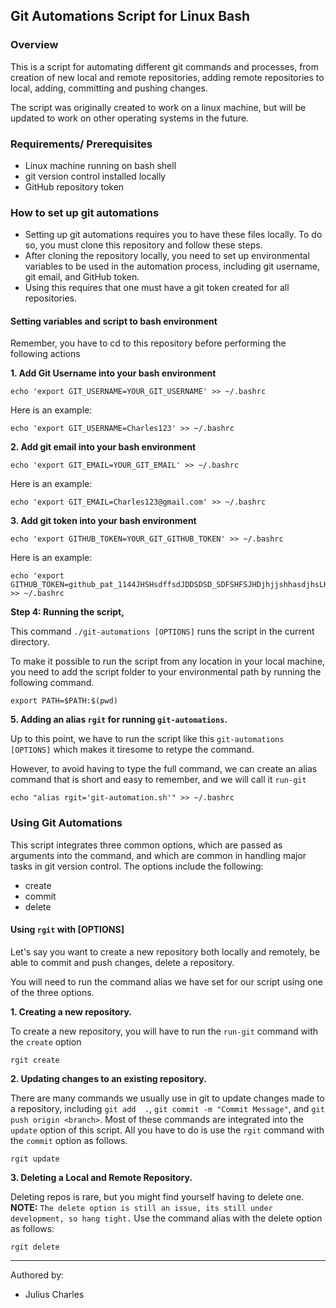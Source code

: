 ## Git Automations Script for Linux Bash

### Overview
This is a script for automating different git commands and processes, from creation of new local and remote 
repositories, adding remote repositories to local, adding, committing and pushing changes. 

The script was originally created to work on a linux machine, but will be updated to work on other operating systems in the future.

### Requirements/ Prerequisites
+ Linux machine running on bash shell
+ git version control installed locally
+ GitHub repository token

### How to set up git automations
+ Setting up git automations requires you to have these files locally. To do so, you must clone this repository and 
  follow these steps.
+ After cloning the repository locally, you need to set up environmental variables to be used in the automation 
  process, including git username, git email, and GitHub token.
+ Using this requires that one must have a git token created for all repositories.

#### Setting variables and script to bash environment
Remember, you have to cd to this repository before performing the following actions

**1. Add Git Username into your bash environment**
```
echo 'export GIT_USERNAME=YOUR_GIT_USERNAME' >> ~/.bashrc
```
Here is an example:
```
echo 'export GIT_USERNAME=Charles123' >> ~/.bashrc
```
**2. Add git email into your bash environment**
```
echo 'export GIT_EMAIL=YOUR_GIT_EMAIL' >> ~/.bashrc
```
Here is an example:
```
echo 'export GIT_EMAIL=Charles123@gmail.com' >> ~/.bashrc
```
**3. Add git token into your bash environment**
```
echo 'export GITHUB_TOKEN=YOUR_GIT_GITHUB_TOKEN' >> ~/.bashrc
```
Here is an example:
```
echo 'export GITHUB_TOKEN=github_pat_1144JHSHsdffsdJDDSDSD_SDFSHFSJHDjhjjshhasdjhsLKASDKHJ' >> ~/.bashrc
```
**Step 4: Running the script,**

This command `./git-automations [OPTIONS]` runs the script in the current directory. 

To make it possible to run the script from any location in your local machine, you need to add the script folder to 
your environmental path by running the following command.
```
export PATH=$PATH:$(pwd)
```
**5. Adding an alias `rgit` for running `git-automations`.**

Up to this point, we have to run the script like this `git-automations [OPTIONS]` which makes it tiresome to retype 
the command. 

However, to avoid having to type the full command, we can create an alias command that is short and 
easy to remember, and we will call it `run-git`
```
echo "alias rgit='git-automation.sh'" >> ~/.bashrc
```

### Using Git Automations
This script integrates three common options, which are passed as arguments into the command, and which are common in 
handling major tasks in git version control. The options include the following:
+ create
+ commit
+ delete

#### Using `rgit` with [OPTIONS]
Let's say you want to create a new repository both locally and remotely, be able to commit and push changes, delete a 
repository. 

You will need to run the command alias we have set for our script using one of the three options.

**1. Creating a new repository.**

To create a new repository, you will have to run the `run-git` command with the `create` option
```
rgit create
```
**2. Updating changes to an existing repository.**

There are many commands we usually use in git to update changes made to a repository, including `git add  .`, `git commit -m "Commit Message"`, and `git push origin <branch>`. Most 
of these commands are integrated into the `update` option of this script. All you have to do is use the `rgit` 
command with the `commit` option as follows.
```
rgit update
```
**3. Deleting a Local and Remote Repository.**

Deleting repos is rare, but you might find yourself having to delete one. **NOTE:** `The delete option is still an issue,
its still under development, so hang tight.`
Use the command alias with the delete option as follows:
```
rgit delete
```

---------------------------------------------------


Authored by:
+ Julius Charles
